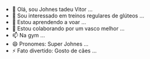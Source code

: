 - 👋 Olá, sou Johnes tadeu Vitor ...
- 👀 Sou interessado em treinos regulares de glúteos ...
- 🌱 Estou aprendendo a voar ...
- 💞️ Estou colaborando por um vasco melhor ...
- 📫 Na gym ...
- 😄 Pronomes: Super Johnes ...
- ⚡ Fato divertido: Gosto de cães ...

<!---
JohnesTadeuVitor/JohnesTadeuVitor is a ✨ special ✨ repository because its `README.md` (this file) appears on your GitHub profile.
You can click the Preview link to take a look at your changes.
--->
